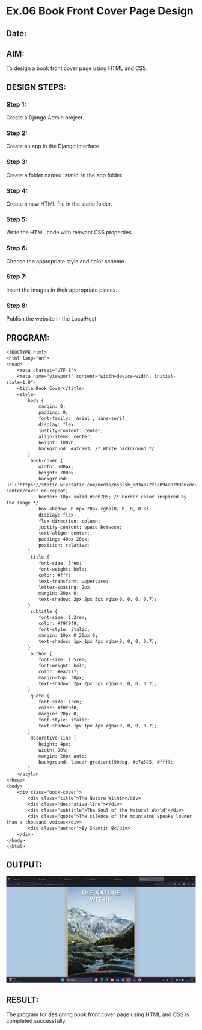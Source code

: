 # Ex.06 Book Front Cover Page Design
## Date:

## AIM:
To design a book front cover page using HTML and CSS.

## DESIGN STEPS:

### Step 1:
Create a Django Admin project.

### Step 2:
Create an app in the Django interface.

### Step 3:
Create a folder named 'static' in the app folder.

### Step 4:
Create a new HTML file in the static folder.

### Step 5:
Write the HTML code with relevant CSS properties.

### Step 6:
Choose the appropriate style and color scheme.

### Step 7:
Insert the images in their appropriate places.

### Step 8:
Publish the website in the LocalHost.

## PROGRAM:

```
<!DOCTYPE html>
<html lang="en">
<head>
    <meta charset="UTF-8">
    <meta name="viewport" content="width=device-width, initial-scale=1.0">
    <title>Book Cover</title>
    <style>
        body {
            margin: 0;
            padding: 0;
            font-family: 'Arial', sans-serif;
            display: flex;
            justify-content: center;
            align-items: center;
            height: 100vh;
            background: #afc9e3; /* White background */
        }
        .book-cover {
            width: 500px;
            height: 700px;
            background: url('https://static.wixstatic.com/media/nsplsh_ad3a372f1ab94e8799e0cdc4bda9564f~mv2.jpg/v1/fill/w_925,h_616,al_c,q_85,usm_0.66_1.00_0.01,enc_avif,quality_auto/nsplsh_ad3a372f1ab94e8799e0cdc4bda9564f~mv2.jpg') center/cover no-repeat;
            border: 10px solid #edb785; /* Border color inspired by the image */
            box-shadow: 0 6px 20px rgba(0, 0, 0, 0.3);
            display: flex;
            flex-direction: column;
            justify-content: space-between;
            text-align: center;
            padding: 40px 20px;
            position: relative;
        }
        .title {
            font-size: 3rem;
            font-weight: bold;
            color: #fff;
            text-transform: uppercase;
            letter-spacing: 2px;
            margin: 20px 0;
            text-shadow: 2px 2px 5px rgba(0, 0, 0, 0.7);
        }
        .subtitle {
            font-size: 1.2rem;
            color: #f9f9f9;
            font-style: italic;
            margin: 10px 0 20px 0;
            text-shadow: 1px 1px 4px rgba(0, 0, 0, 0.7);
        }
        .author {
            font-size: 1.5rem;
            font-weight: bold;
            color: #ea7777;
            margin-top: 30px;
            text-shadow: 2px 2px 5px rgba(0, 0, 0, 0.7);
        }
        .quote {
            font-size: 1rem;
            color: #f0f0f0;
            margin: 20px 0;
            font-style: italic;
            text-shadow: 1px 1px 4px rgba(0, 0, 0, 0.7);
        }
        .decorative-line {
            height: 4px;
            width: 90%;
            margin: 20px auto;
            background: linear-gradient(90deg, #c7a585, #fff);
        }
    </style>
</head>
<body>
    <div class="book-cover">
        <div class="title">The Nature Within</div>
        <div class="decorative-line"></div>
        <div class="subtitle">The Soul of the Natural World"</div>
        <div class="quote">The silence of the mountains speaks louder than a thousand voices</div>
        <div class="author">By Shamrin B</div>
    </div>
</body>
</html>

```

## OUTPUT:

![alt text](<Screenshot (28).png>)

## RESULT:
The program for designing book front cover page using HTML and CSS is completed successfully.
